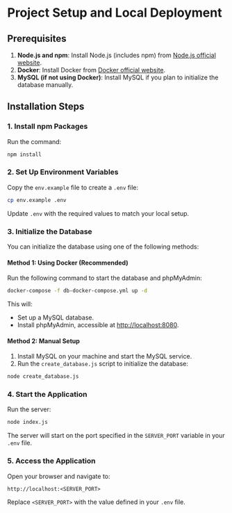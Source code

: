 # Project Setup and Local Deployment

## Prerequisites

1. **Node.js and npm**: Install Node.js (includes npm) from [Node.js official website](https://nodejs.org/).
2. **Docker**: Install Docker from [Docker official website](https://www.docker.com/).
3. **MySQL (if not using Docker)**: Install MySQL if you plan to initialize the database manually.

## Installation Steps

### 1. Install npm Packages
Run the command:
```bash
npm install
```

### 2. Set Up Environment Variables
Copy the `env.example` file to create a `.env` file:
```bash
cp env.example .env
```
Update `.env` with the required values to match your local setup.

### 3. Initialize the Database
You can initialize the database using one of the following methods:

#### Method 1: Using Docker (Recommended)
Run the following command to start the database and phpMyAdmin:
```bash
docker-compose -f db-docker-compose.yml up -d
```
This will:
- Set up a MySQL database.
- Install phpMyAdmin, accessible at [http://localhost:8080](http://localhost:8080).

#### Method 2: Manual Setup
1. Install MySQL on your machine and start the MySQL service.
2. Run the `create_database.js` script to initialize the database:
```bash
node create_database.js
```

### 4. Start the Application
Run the server:
```bash
node index.js
```
The server will start on the port specified in the `SERVER_PORT` variable in your `.env` file.

### 5. Access the Application
Open your browser and navigate to:
```
http://localhost:<SERVER_PORT>
```
Replace `<SERVER_PORT>` with the value defined in your `.env` file.


